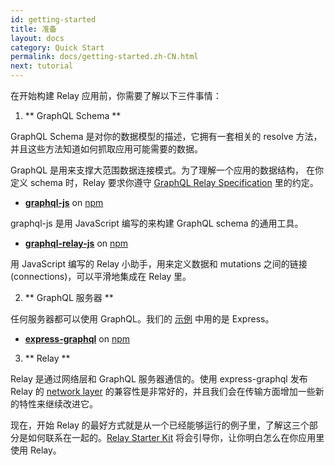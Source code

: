 ```yaml
---
id: getting-started
title: 准备
layout: docs
category: Quick Start
permalink: docs/getting-started.zh-CN.html
next: tutorial
---
```


在开始构建 Relay 应用前，你需要了解以下三件事情：

1. ** GraphQL Schema **

  GraphQL Schema 是对你的数据模型的描述，它拥有一套相关的 resolve 方法，并且这些方法知道如何抓取应用可能需要的数据。

  GraphQL 是用来支撑大范围数据连接模式。为了理解一个应用的数据结构， 在你定义 schema 时，Relay 要求你遵守 [GraphQL Relay Specification](graphql-relay-specification.html#content) 里的约定。

  - **[graphql-js](https://github.com/graphql/graphql-js)** on [npm](https://www.npmjs.com/package/graphql)

  graphql-js 是用 JavaScript 编写的来构建 GraphQL schema 的通用工具。

  - **[graphql-relay-js](https://github.com/graphql/graphql-relay-js)** on [npm](https://www.npmjs.com/package/graphql-relay)

  用 JavaScript 编写的 Relay 小助手，用来定义数据和 mutations 之间的链接(connections)，可以平滑地集成在 Relay 里。

2. ** GraphQL 服务器 **

  任何服务器都可以使用 GraphQL。我们的 [示例](https://github.com/relayjs/relay-examples) 中用的是 Express。

  - **[express-graphql](https://github.com/graphql/express-graphql)** on [npm](https://www.npmjs.com/package/express-graphql)

3. ** Relay **

  Relay 是通过网络层和 GraphQL 服务器通信的。使用 express-graphql 发布 Relay 的 [network layer](https://github.com/facebook/relay/tree/master/src/network-layer/default) 的兼容性是非常好的，并且我们会在传输方面增加一些新的特性来继续改进它。

现在，开始 Relay 的最好方式就是从一个已经能够运行的例子里，了解这三个部分是如何联系在一起的。[Relay Starter Kit](https://github.com/facebook/relay-starter-kit) 将会引导你，让你明白怎么在你应用里使用 Relay。
